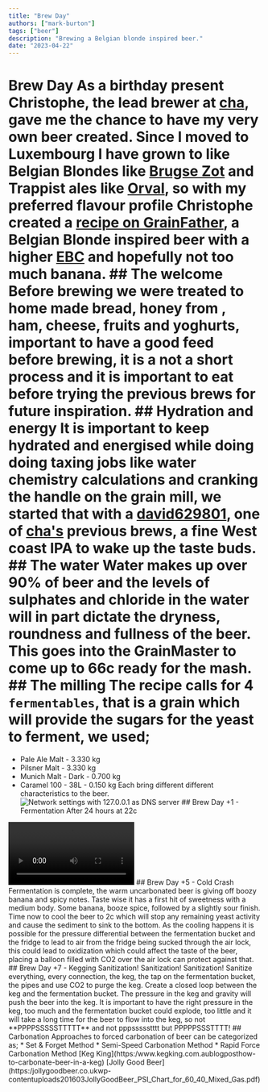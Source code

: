```yaml
---
title: "Brew Day"
authors: ["mark-burton"]
tags: ["beer"]
description: "Brewing a Belgian blonde inspired beer."
date: "2023-04-22"
---
```


# Brew Day  As a birthday present Christophe, the lead brewer at [cha](https:/untappd.comchabrew), gave me the chance to have my very own beer created.  Since I moved to Luxembourg I have grown to like Belgian Blondes like [Brugse Zot](https:/www.brugsezot.beenour-beersbrugse-zot-blond) and Trappist ales like [Orval](https:/homebrewanswers.comorval-clone-recipe), so with my preferred flavour profile Christophe created a [recipe on GrainFather](https:/community.grainfather.comrecipes950024), a Belgian Blonde inspired beer with a higher [EBC](https:/en.wikipedia.orgwikiStandard_Reference_Method#EBC) and hopefully not too much banana.  ## The welcome  Before brewing we were treated to home made bread, honey from [](https:/bybei.lu), ham, cheese, fruits and yoghurts, important to have a good feed before brewing, it is a not a short process and it is important to eat before trying the previous brews for future inspiration.  ## Hydration and energy  It is important to keep hydrated and energised while doing doing taxing jobs like water chemistry calculations and cranking the handle on the grain mill, we started that with a [david629801](https:/untappd.comb/cha-david6298015312571), one of [cha's](https:/untappd.comchabrew) previous brews, a fine West coast IPA to wake up the taste buds.  ## The water  Water makes up over 90% of beer and the levels of sulphates and chloride in the water will in part dictate the dryness, roundness and fullness of the beer.  This goes into the GrainMaster to come up to 66c ready for the mash.  ## The milling  The recipe calls for 4 `fermentables`, that is a grain which will provide the sugars for the yeast to ferment, we used;
* Pale Ale Malt - 3.330 kg
* Pilsner Malt - 3.330 kg
* Munich Malt - Dark - 0.700 kg
* Caramel 100 - 38L - 0.150 kg  Each bring different different characteristics to the beer.  ![Network settings with 127.0.0.1 as DNS server](/img/milling.jpg) ## Brew Day +1 - Fermentation  After 24 hours at 22c

<video controls width="250">
  <source src="/img/videos/fermentation_bucket_with_airlock.mp4" type="video/mp4" />
  <a href="/img/videos/fermentation_bucket_with_airlock.mp4">MP4 video</a>
</video>  ## Brew Day +5 - Cold Crash  Fermentation is complete, the warm uncarbonated beer is giving off boozy banana and spicy notes.  Taste wise it has a first hit of sweetness with a medium body. Some banana, booze spice, followed by a slightly sour finish.  Time now to cool the beer to 2c which will stop any remaining yeast activity and cause the sediment to sink to the bottom.  As the cooling happens it is possible for the pressure differential between the fermentation bucket and the fridge to lead to air from the fridge being sucked through the air lock, this could lead to oxidization which could affect the taste of the beer, placing a balloon filled with CO2 over the air lock can protect against that.  ## Brew Day +7 - Kegging  Sanitization! Sanitization! Sanitization!  Sanitize everything, every connection, the keg, the tap on the fermentation bucket, the pipes and use CO2 to purge the keg.  Create a closed loop between the keg and the fermentation bucket.  The pressure in the keg and gravity will push the beer into the keg. It is important to have the right pressure in the keg, too much and the fermentation bucket could explode, too little and it will take a long time for the beer to flow into the keg, so not **PPPPSSSSSTTTTT** and not pppssssstttt but PPPPPSSSTTTT!  ## Carbonation  Approaches to forced carbonation of beer can be categorized as;
* Set & Forget Method
* Semi-Speed Carbonation Method
* Rapid Force Carbonation Method  [Keg King](https:/www.kegking.com.aublogposthow-to-carbonate-beer-in-a-keg)
[Jolly Good Beer](https:/jollygoodbeer.co.ukwp-contentuploads201603JollyGoodBeer_PSI_Chart_for_60_40_Mixed_Gas.pdf)